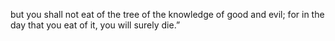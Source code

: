 but you shall not eat of the tree of the knowledge of good and evil; for in the day that you eat of it, you will surely die.”